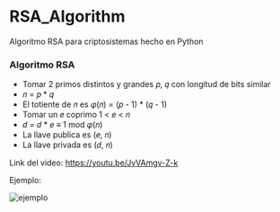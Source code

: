 # RSA_Algorithm
Algoritmo RSA para criptosistemas hecho en Python


### Algoritmo RSA
- Tomar 2 primos distintos y grandes 𝑝, 𝑞 con longitud de bits similar
- 𝑛 = 𝑝 * 𝑞
- El totiente de 𝑛 es 𝜑(𝑛) = (𝑝 - 1) * (𝑞 - 1)
- Tomar un 𝑒 coprimo 1 < 𝑒 < 𝑛
- 𝑑 = 𝑑 * 𝑒 ≡ 1 mod 𝜑(𝑛)
- La llave publica es (𝑒, 𝑛)
- La llave privada es (𝑑, 𝑛)

Link del video: https://youtu.be/JvVAmgv-Z-k

Ejemplo:

![ejemplo](https://user-images.githubusercontent.com/30879359/120264720-fb623400-c263-11eb-84de-34526e52c495.png)
